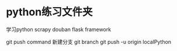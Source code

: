 # python练习文件夹

学习python
scrapy douban
flask framework

git push command
新建分支
git branch
git push -u origin localPython
